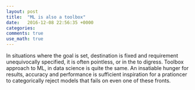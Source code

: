 ```yaml
---
layout: post
title:  "ML is also a toolbox"
date:   2016-12-08 22:56:35 +0000
categories: 
comments: true
use_math: true
---
```


In situations where the goal is set, destination is fixed and requirement unequivocally specified, it is often pointless, 
or in the  to digress. Toolbox approach to ML, in data science is quite the same. An insatiable hunger for results, accuracy
and performance is sufficient inspiration for a prationcer to categorically reject models that fails on even one of these 
fronts. 

